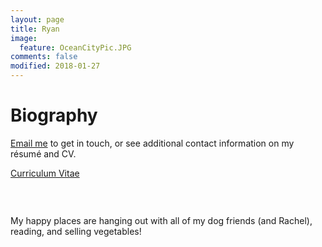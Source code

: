 ```yaml
---
layout: page
title: Ryan
image:
  feature: OceanCityPic.JPG
comments: false
modified: 2018-01-27
---
```


# Biography


<a href="mailto:{{ site.owner.email | encode_email }}" title="Email me">Email me</a> to get in touch, or see additional contact information on my r&eacute;sum&eacute; and CV.

<div markdown="0"><a href="{{ site.url }}/PDF/Ryan WeightmanCV.pdf" class="btn btn-info">Curriculum Vitae</a> </div>
	

<figure class="half">
	<a href="{{ site.url }}/images/rushmore.jpg"><img src="{{ site.url }}/images/Dixon.JPG" alt=""></a>
	<a href="{{ site.url }}/images/heidelberg_big.jpg"><img src="{{ site.url }}/images/RyanAndWinston.JPG" alt=""></a>
</figure>

<figure>
	<a href="{{ site.url }}/images/jacksonville_big.jpg"><img src="{{ site.url }}/images/RyanAndRachel.JPG" alt=""></a>
</figure>

My happy places are hanging out with all of my dog friends (and Rachel), reading, and selling vegetables! 

<figure class="half">
	<a href="{{ site.url }}/images/mikey_hike.jpg"><img src="{{ site.url }}/images/Scooby.JPG" alt=""></a>
	<a href="{{ site.url }}/images/mikey_bike.jpg"><img src="{{ site.url }}/images/FarmMarket.JPG" alt=""></a>
</figure>

